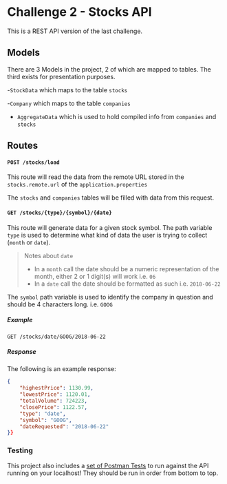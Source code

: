 # Challenge 2 - Stocks API

This is a REST API version of the last challenge.

## Models

There are 3 Models in the project, 2 of which are mapped to tables. The third exists for presentation purposes.

-`StockData` which maps to the table `stocks`

-`Company` which maps to the table `companies`

- `AggregateData` which is used to hold compiled info from `companies` and `stocks`


## Routes

#### `POST /stocks/load`
This route will read the data from the remote URL stored in the `stocks.remote.url` of the `application.properties`

The `stocks` and `companies` tables will be filled with data from this request.

#### `GET /stocks/{type}/{symbol}/{date}`

This route will generate data for a given stock symbol. The path variable `type` is used to determine what kind of data 
the user is trying to collect (`month` or `date`). 

> Notes about `date` 
> - In a `month` call the date should be a numeric representation of the 
month, either 2 or 1 digit(s) will work i.e. `06`
> - In a `date` call the date should be formatted as such
i.e. `2018-06-22`

The `symbol` path variable is used to identify the company in question
and should be 4 characters long. i.e. `GOOG`

##### Example

`GET /stocks/date/GOOG/2018-06-22`

##### Response

The following is an example response:

```json
{
    "highestPrice": 1130.99,
    "lowestPrice": 1120.01,
    "totalVolume": 724223,
    "closePrice": 1122.57,
    "type": "date",
    "symbol": "GOOG",
    "dateRequested": "2018-06-22"
}}
```

### Testing 

This project also includes a [set of Postman Tests](https://github.com/aturingmachine/stocks-api/blob/master/stocks-api.postman_collection.json)
to run against the API running on your localhost! They should be run in order
from bottom to top.
